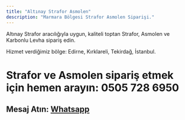 ```yaml
---
title: "Altınay Strafor Asmolen"
description: "Marmara Bölgesi Strafor Asmolen Siparişi."
---
```


Altınay Strafor aracılığıyla uygun, kaliteli toptan Strafor, Asmolen ve Karbonlu Levha sipariş edin.

Hizmet verdiğimiz bölge: Edirne, Kırklareli, Tekirdağ, İstanbul.

# Strafor ve Asmolen sipariş etmek için hemen arayın: <a rel="nofollow" tel="+905057286950"> 0505 728 6950 </a> 
## Mesaj Atın: <a rel="nofollow" href="https://api.whatsapp.com/send?phone=905057286950">**Whatsapp**</a> 

